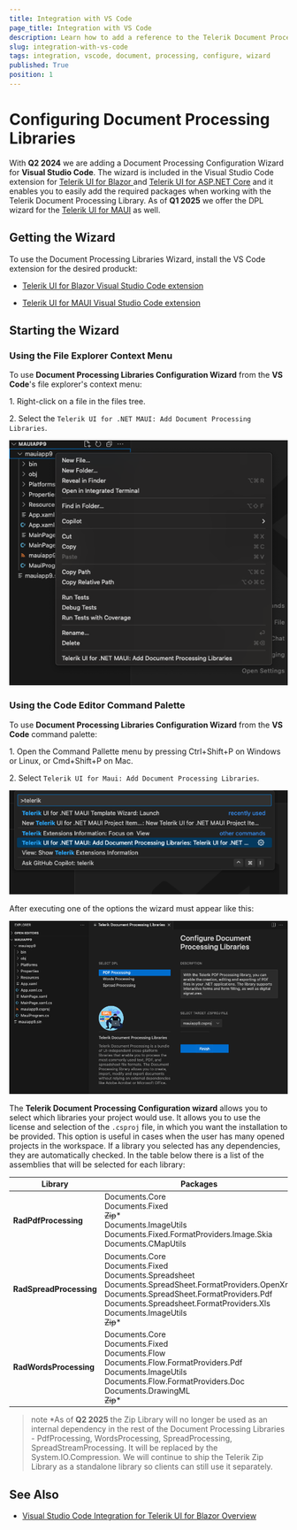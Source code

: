 ```yaml
---
title: Integration with VS Code
page_title: Integration with VS Code
description: Learn how to add a reference to the Telerik Document Processing Libraries (DPL) packages in an existing Telerik UI for Blazor application using the Document Processing Libraries Wizard.
slug: integration-with-vs-code
tags: integration, vscode, document, processing, configure, wizard
published: True
position: 1
---
```


# Configuring Document Processing Libraries

With **Q2 2024** we are adding a Document Processing Configuration Wizard for **Visual Studio Code**. The wizard is included in the Visual Studio Code extension for [Telerik UI for Blazor ](https://marketplace.visualstudio.com/items?itemName=TelerikInc.blazortemplatewizard) and [Telerik UI for ASP.NET Core](https://dotnet.microsoft.com/en-us/apps/aspnet) and it enables you to easily add the required packages when working with the Telerik Document Processing Library.
As of **Q1 2025** we offer the DPL wizard for the [Telerik UI for MAUI](https://marketplace.visualstudio.com/items?itemName=TelerikInc.telerik-maui-productivity-tools) as well.

## Getting the Wizard

To use the Document Processing Libraries Wizard, install the VS Code extension for the desired produckt:

* [Telerik UI for Blazor Visual Studio Code extension](https://marketplace.visualstudio.com/items?itemName=TelerikInc.blazortemplatewizard)

* [Telerik UI for MAUI Visual Studio Code extension](https://marketplace.visualstudio.com/items?itemName=TelerikInc.telerik-maui-productivity-tools)

## Starting the Wizard

### Using the File Explorer Context Menu

To use **Document Processing Libraries Configuration Wizard** from the **VS Code**'s file explorer's context menu:

 1\. Right-click on a file in the files tree.

 2\. Select the `Telerik UI for .NET MAUI: Add Document Processing Libraries`.

  ![Configure Document Processing Wizard, Context Menu](images/DPLMAUI_ContextMenu.png)  

### Using the Code Editor Command Palette

To use **Document Processing Libraries Configuration Wizard** from the **VS Code** command palette:

 1\. Open the Command Pallette menu by pressing Ctrl+Shift+P on Windows or Linux, or Cmd+Shift+P on Mac.

 2\. Select `Telerik UI for Maui: Add Document Processing Libraries`.

 ![Configure Document Processing Wizard, Command Palette](images/DPLMAUI_Pallete.png)  

After executing one of the options the wizard must appear like this: 

 ![Configure Document Processing Wizard](images/Configure_Document_Processing_Wizard_MAUI.png) 

The **Telerik Document Processing Configuration wizard** allows you to select which libraries your project would use. It allows you to use the license and selection of the `.csproj` file, in which you want the installation to be provided. This option is useful in cases when the user has many opened projects in the workspace. If a library you selected has any dependencies, they are automatically checked. In the table below there is a list of the assemblies that will be selected for each library:

|Library  |Packages |
|---------|---------|
|**RadPdfProcessing**|Documents.Core<br>Documents.Fixed<br>~~Zip~~*<br>Documents.ImageUtils<br>Documents.Fixed.FormatProviders.Image.Skia<br>Documents.CMapUtils|
|**RadSpreadProcessing**|Documents.Core<br>Documents.Fixed<br>Documents.Spreadsheet<br>Documents.SpreadSheet.FormatProviders.OpenXml<br>Documents.SpreadSheet.FormatProviders.Pdf<br>Documents.Spreadsheet.FormatProviders.Xls<br>Documents.ImageUtils<br>~~Zip~~*|
|**RadWordsProcessing**|Documents.Core<br>Documents.Fixed<br>Documents.Flow<br>Documents.Flow.FormatProviders.Pdf<br>Documents.ImageUtils<br>Documents.Flow.FormatProviders.Doc<br>Documents.DrawingML<br>~~Zip~~*|

>note *As of **Q2 2025** the Zip Library will no longer be used as an internal dependency in the rest of the Document Processing Libraries - PdfProcessing, WordsProcessing, SpreadProcessing, SpreadStreamProcessing. It will be replaced by the System.IO.Compression. We will continue to ship the Telerik Zip Library as a standalone library so clients can still use it separately.

## See Also

* [Visual Studio Code Integration for Telerik UI for Blazor Overview](https://docs.telerik.com/blazor-ui/getting-started/vs-code-integration/introduction) 


